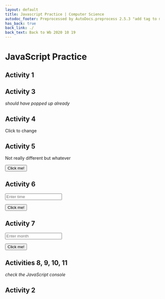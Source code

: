 ```yaml
---
layout: default
title: Javascript Practice | Computer Science
autodoc_footer: Preprocessed by AutoDocs.preprocess 2.5.3 "add tag to make &lt;base&gt; work" ⓒ Starwort, 2020
has_back: true
back_link: ./
back_text: Back to Wb 2020 10 19
---
```


# JavaScript Practice

## Activity 1

<p id="activity_1"></p>

## Activity 3

*should have popped up already*

## Activity 4

<p id="activity_4" onclick="activity_4()">Click to change</p>

## Activity 5

<p id="activity_5">Not really different but whatever</p>

<button onclick="activity_5()">Click me!</button>

## Activity 6

<input type="number" id="activity_6" placeholder="Enter time"></input>

<button onclick="clock(document.getElementById('activity_6').value)">Click me!</button>

## Activity 7

<input type="number" id="activity_7" placeholder="Enter month"></input>

<button onclick="calendar(document.getElementById('activity_7').value)">Click me!</button>

## Activities 8, 9, 10, 11

*check the JavaScript console*

## Activity 2

<script src="./javascript_practice.js"></script>

